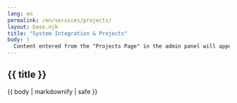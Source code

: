 ```yaml
---
lang: en
permalink: /en/services/projects/
layout: base.njk
title: "System Integration & Projects"
body: |
  Content entered from the "Projects Page" in the admin panel will appear here.
---
```

<section class="page-section">
    <div class="container content-container" data-aos="fade-up">
        <h1>{{ title }}</h1>
        <div class="page-content">
            {{ body | markdownify | safe }}
        </div>
    </div>
</section>